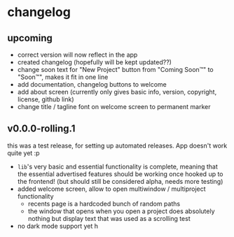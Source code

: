 # changelog

## upcoming

- correct version will now reflect in the app
- created changelog (hopefully will be kept updated??)
- change soon text for "New Project" button from "Coming Soon&trade;" to "Soon&trade;", makes it fit in one line
- add documentation, changelog buttons to welcome
- add about screen (currently only gives basic info, version, copyright, license, github link)
- change title / tagline font on welcome screen to permanent marker

## v0.0.0-rolling.1

this was a test release, for setting up automated releases. App doesn't work quite yet :p

- `lib`'s very basic and essential functionality is complete, meaning that the essential advertised features should be working once hooked up to the frontend! (but should still be considered alpha, needs more testing)
- added welcome screen, allow to open multiwindow / multiproject functionality
  - recents page is a hardcoded bunch of random paths
  - the window that opens when you open a project does absolutely nothing but display text that was used as a scrolling test
- no dark mode support yet h
